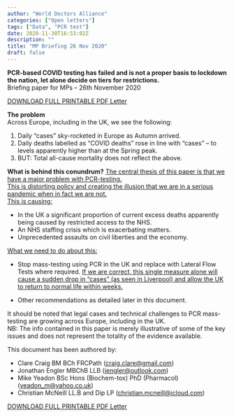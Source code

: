 ```yaml
---
author: "World Doctors Alliance"
categories: ["Open letters"]
tags: ["Data", "PCR test"]
date: 2020-11-30T16:53:02Z
description: ""
title: "MP Briefing 26 Nov 2020"
draft: false
---
```


**PCR-based COVID testing has failed and is not a proper basis to lockdown the nation, let alone decide on tiers for restrictions.**  
Briefing paper for MPs – 26th November 2020   

[DOWNLOAD FULL PRINTABLE PDF Letter](../ims/MP-briefing-26-Nov-2020.pdf)   

**The problem**  
Across Europe, including in the UK, we see the following:  

1. Daily “cases” sky-rocketed in Europe as Autumn arrived.
2. Daily deaths labelled as “COVID deaths” rose in line with “cases” – to levels apparently
   higher than at the Spring peak.
3. BUT: Total all-cause mortality does not reflect the above.

**What is behind this conundrum?**
<u>The central thesis of this paper is that we have a major problem with PCR-testing.  
This is distorting policy and creating the illusion that we are in a serious pandemic when in fact we are not.  
This is causing:</u>  

- In the UK a significant proportion of current excess deaths apparently being caused by restricted access to the NHS.
- An NHS staffing crisis which is exacerbating matters.
- Unprecedented assaults on civil liberties and the economy.

<u>What we need to do about this:</u>

- Stop mass-testing using PCR in the UK and replace with Lateral Flow Tests where required. <u>If we are correct, this single measure alone will cause a sudden drop in “cases” (as seen in Liverpool) and allow the UK to return to normal life within weeks.</u>

-  Other recommendations as detailed later in this document.

  It should be noted that legal cases and technical challenges to PCR mass-testing are growing across Europe, including in the UK.  
  NB: The info contained in this paper is merely illustrative of some of the key issues and does not represent the totality of the evidence available.  

This document has been authored by:

- Clare Craig BM BCh FRCPath (craig.clare@gmail.com)
- Jonathan Engler MBChB LLB (jengler@outlook.com)
- Mike Yeadon BSc Hons (Biochem-tox) PhD (Pharmacol) (yeadon_m@yahoo.co.uk)
- Christian McNeill LL.B and Dip LP (christian.mcneill@icloud.com)


[DOWNLOAD FULL PRINTABLE PDF Letter](../ims/MP-briefing-26-Nov-2020.pdf)   